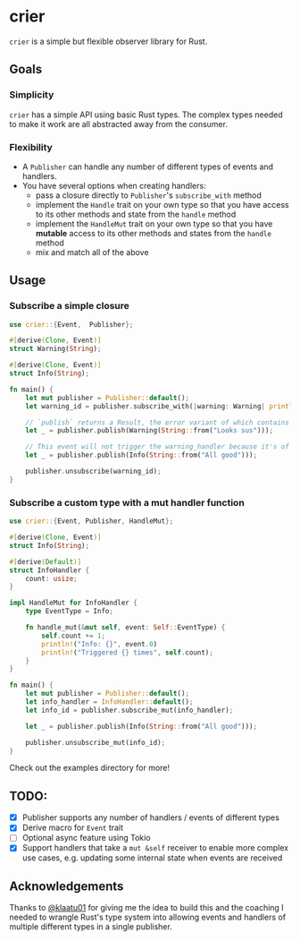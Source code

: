 # crier

`crier` is a simple but flexible observer library for Rust.

## Goals
### Simplicity
`crier` has a simple API using basic Rust types. The complex types needed to make it work are all abstracted away from the consumer.

### Flexibility
- A `Publisher` can handle any number of different types of events and handlers.
- You have several options when creating handlers:
  - pass a closure directly to `Publisher`'s `subscribe_with` method
  - implement the `Handle` trait on your own type so that you have access to its other methods and state from the `handle` method
  - implement the `HandleMut` trait on your own type so that you have **mutable** access to its other methods and states from the `handle` method
  - mix and match all of the above

## Usage
### Subscribe a simple closure 
```rust
use crier::{Event,  Publisher};

#[derive(Clone, Event)]
struct Warning(String);

#[derive(Clone, Event)]
struct Info(String);

fn main() {
    let mut publisher = Publisher::default();
    let warning_id = publisher.subscribe_with(|warning: Warning| println!("Warning: {}", warning.0));

    // `publish` returns a Result, the error variant of which contains any errors returned by triggered handlers
    let _ = publisher.publish(Warning(String::from("Looks sus")));

    // This event will not trigger the warning_handler because it's of the wrong concrete type
    let _ = publisher.publish(Info(String::from("All good")));

    publisher.unsubscribe(warning_id);
}

```

### Subscribe a custom type with a mut handler function
```rust
use crier::{Event, Publisher, HandleMut};

#[derive(Clone, Event)]
struct Info(String);

#[derive(Default)]
struct InfoHandler {
    count: usize;
}

impl HandleMut for InfoHandler {
    type EventType = Info;

    fn handle_mut(&mut self, event: Self::EventType) {
        self.count += 1;
        println!("Info: {}", event.0)
        println!("Triggered {} times", self.count);
    }
}

fn main() {
    let mut publisher = Publisher::default();
    let info_handler = InfoHandler::default();
    let info_id = publisher.subscribe_mut(info_handler);

    let _ = publisher.publish(Info(String::from("All good"))); 

    publisher.unsubscribe_mut(info_id);
}
```

Check out the examples directory for more!

## TODO:
- [X] Publisher supports any number of handlers / events of different types
- [X] Derive macro for `Event` trait
- [ ] Optional async feature using Tokio
- [X] Support handlers that take a `mut &self` receiver to enable more complex use cases, e.g. updating some internal state when events are received

## Acknowledgements
Thanks to [@klaatu01](https://github.com/klaatu01/) for giving me the idea to build this and the coaching I needed to wrangle Rust's type system into allowing events and handlers of multiple different types in a single publisher.

